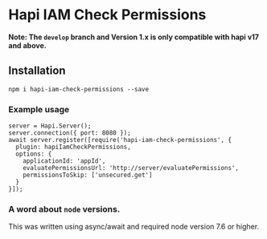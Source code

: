 # Hapi IAM Check Permissions

**Note: The `develop` branch and Version 1.x is only compatible with hapi v17 and above.**

## Installation

```
npm i hapi-iam-check-permissions --save
```

### Example usage
```
server = Hapi.Server();
server.connection({ port: 8080 });
await server.register([require('hapi-iam-check-permissions', {
  plugin: hapiIamCheckPermissions,
  options: {
    applicationId: 'appId',
    evaluatePermissionsUrl: 'http://server/evaluatePermissions',
    permissionsToSkip: ['unsecured.get']
  }
}]);
```

### A word about `node` versions.

This was written using async/await and required node version 7.6 or higher.
